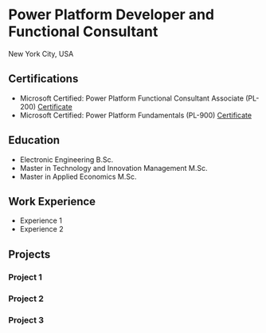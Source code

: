 # Power Platform Developer and Functional Consultant
New York City, USA

## Certifications
- Microsoft Certified: Power Platform Functional Consultant Associate (PL-200) [Certificate](https://learn.microsoft.com/api/credentials/share/en-us/camilovillam/7E93DCEB794FFFD8?sharingId=2FEA0D547B3520DC)
- Microsoft Certified: Power Platform Fundamentals (PL-900) [Certificate](https://learn.microsoft.com/api/credentials/share/en-us/camilovillam/512AE2FB181DCE59?sharingId=2FEA0D547B3520DC)
    

## Education
- Electronic Engineering B.Sc.
- Master in Technology and Innovation Management M.Sc.
- Master in Applied Economics M.Sc.

## Work Experience
- Experience 1
- Experience 2

  
## Projects

### Project 1

### Project 2

### Project 3
